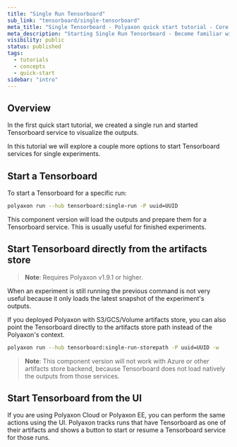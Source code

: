 ```yaml
---
title: "Single Run Tensorboard"
sub_link: "tensorboard/single-tensorboard"
meta_title: "Single Tensorboard - Polyaxon quick start tutorial - Core Concepts"
meta_description: "Starting Single Run Tensorboard - Become familiar with the ecosystem of Polyaxon tools with a top-level overview and useful links to get you started."
visibility: public
status: published
tags:
  - tutorials
  - concepts
  - quick-start
sidebar: "intro"
---
```


## Overview

In the first quick start tutorial, we created a single run and started Tensorboard service to visualize the outputs.

In this tutorial we will explore a couple more options to start Tensorboard services for single experiments.

## Start a Tensorboard

To start a Tensorboard for a specific run:

```bash
polyaxon run --hub tensorboard:single-run -P uuid=UUID
```

This component version will load the outputs and prepare them for a Tensorboard service. This is usually useful for finished experiments.

## Start Tensorboard directly from the artifacts store

> **Note**: Requires Polyaxon v1.9.1 or higher.

When an experiment is still running the previous command is not very useful because it only loads the latest snapshot of the experiment's outputs.

If you deployed Polyaxon with S3/GCS/Volume artifacts store, you can also point the Tensorboard directly to the artifacts store path instead of the Polyaxon's context.

```bash
polyaxon run --hub tensorboard:single-run-storepath -P uuid=UUID -w
```

> **Note**: This component version will not work with Azure or other artifacts store backend, because Tensorboard does not load natively the outputs from those services.   

## Start Tensorboard from the UI

If you are using Polyaxon Cloud or Polyaxon EE, you can perform the same actions using the UI.
Polyaxon tracks runs that have Tensorboard as one of their artifacts and shows a button to start or resume a Tensorboard service for those runs.
